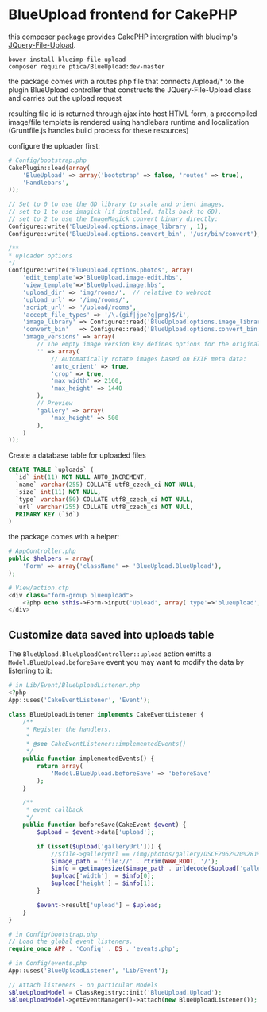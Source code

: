 # BlueUpload frontend for CakePHP

this composer package provides CakePHP intergration with blueimp's [JQuery-File-Upload](https://github.com/blueimp/jQuery-File-Upload).

```
bower install blueimp-file-upload
composer require ptica/BlueUpload:dev-master
```

the package comes with a routes.php file that
connects /upload/* to the plugin BlueUpload controller
that constructs the JQuery-File-Upload class and carries out the upload request

resulting file id is returned through ajax into host HTML form,
a precompiled image/file template is rendered using handlebars runtime and localization
(Gruntfile.js handles build process for these resources)


configure the uploader first:
```php
# Config/bootstrap.php
CakePlugin::load(array(
	'BlueUpload' => array('bootstrap' => false, 'routes' => true),
	'Handlebars',
));

// Set to 0 to use the GD library to scale and orient images,
// set to 1 to use imagick (if installed, falls back to GD),
// set to 2 to use the ImageMagick convert binary directly:
Configure::write('BlueUpload.options.image_library', 1);
Configure::write('BlueUpload.options.convert_bin', '/usr/bin/convert');

/**
* uploader options
*/
Configure::write('BlueUpload.options.photos', array(
	'edit_template'=>'BlueUpload.image-edit.hbs',
	'view_template'=>'BlueUpload.image.hbs',
	'upload_dir' => 'img/rooms/',  // relative to webroot
	'upload_url' => '/img/rooms/',
	'script_url' => '/upload/rooms',
	'accept_file_types' => '/\.(gif|jpe?g|png)$/i',
	'image_library' => Configure::read('BlueUpload.options.image_library'),
	'convert_bin'   => Configure::read('BlueUpload.options.convert_bin'),
	'image_versions' => array(
		// The empty image version key defines options for the original image:
		'' => array(
			// Automatically rotate images based on EXIF meta data:
			'auto_orient' => true,
			'crop' => true,
			'max_width' => 2160,
			'max_height' => 1440
		),
		// Preview
		'gallery' => array(
			'max_height' => 500
		),
	)
));
```

Create a database table for uploaded files
```sql
CREATE TABLE `uploads` (
  `id` int(11) NOT NULL AUTO_INCREMENT,
  `name` varchar(255) COLLATE utf8_czech_ci NOT NULL,
  `size` int(11) NOT NULL,
  `type` varchar(50) COLLATE utf8_czech_ci NOT NULL,
  `url` varchar(255) COLLATE utf8_czech_ci NOT NULL,
  PRIMARY KEY (`id`)
)
```


the package comes with a helper:
```php
# AppController.php
public $helpers = array(
	'Form' => array('className' => 'BlueUpload.BlueUpload'),
);
```

```php
# View/action.ctp
<div class="form-group blueupload">
	<?php echo $this->Form->input('Upload', array('type'=>'blueupload', 'upload_config'=>'photos', 'label'=>__('Photos'))); ?>
</div>
```

## Customize data saved into uploads table

The `BlueUpload.BlueUploadController::upload` action emitts a `Model.BlueUpload.beforeSave` event
you may want to modify the data by listening to it:

```php
# in Lib/Event/BlueUploadListener.php
<?php
App::uses('CakeEventListener', 'Event');

class BlueUploadListener implements CakeEventListener {
	/**
	 * Register the handlers.
	 *
	 * @see CakeEventListener::implementedEvents()
	 */
	public function implementedEvents() {
		return array(
			'Model.BlueUpload.beforeSave' => 'beforeSave'
		);
	}

	/**
	 * event callback
	 */
	public function beforeSave(CakeEvent $event) {
		$upload = $event->data['upload'];

		if (isset($upload['galleryUrl'])) {
			//$file->galleryUrl == /img/photos/gallery/DSCF2062%20%281%29.JPG&#039;
			$image_path = 'file://' . rtrim(WWW_ROOT, '/');
			$info = getimagesize($image_path . urldecode($upload['galleryUrl']));
			$upload['width']  = $info[0];
			$upload['height'] = $info[1];
		}

		$event->result['upload'] = $upload;
	}
}

```
```php
# in Config/bootstrap.php
// Load the global event listeners.
require_once APP . 'Config' . DS . 'events.php';
```
```php
# in Config/events.php
App::uses('BlueUploadListener', 'Lib/Event');

// Attach listeners - on particular Models
$BlueUploadModel = ClassRegistry::init('BlueUpload.Upload');
$BlueUploadModel->getEventManager()->attach(new BlueUploadListener());
```
